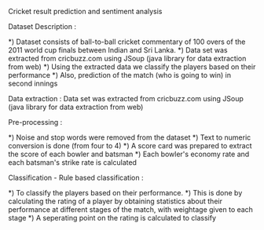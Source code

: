 Cricket result prediction and sentiment analysis

Dataset Description :

*) Dataset consists of ball-to-ball cricket commentary of 100 overs of the 2011 world cup finals between Indian and Sri Lanka.
*) Data set was extracted from cricbuzz.com using JSoup (java library for data extraction from web)
*) Using the extracted data we classify the players based on their performance
*) Also, prediction of the match (who is going to win) in second innings



Data extraction : Data set was extracted from cricbuzz.com using JSoup (java library for data extraction from web)

Pre-processing :

*) Noise and stop words were removed from the dataset
*) Text to numeric conversion is done (from four to 4)
*) A score card was prepared to extract the score of each bowler and batsman
*) Each bowler's economy rate and each batsman's strike rate is calculated

Classification -
Rule based classification :

*) To classify the players based on their performance.
*) This is done by calculating the rating of a player by obtaining statistics about their performance at different stages of the match, with weightage given to each stage
*) A seperating point on the rating is calculated to classify
